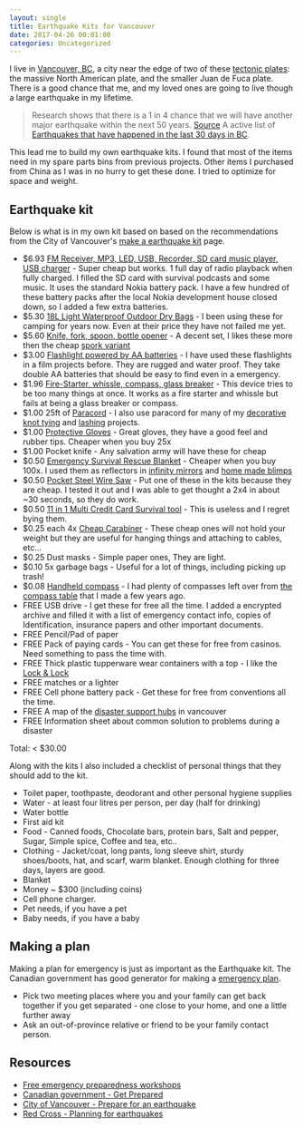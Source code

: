 ```yaml
---
layout: single
title: Earthquake Kits for Vancouver
date: 2017-04-26 00:01:00
categories: Uncategorized
---
```


I live in [Vancouver, BC](https://en.wikipedia.org/wiki/Vancouver), a city near the edge of two of these [tectonic plates](https://en.wikipedia.org/wiki/Plate_tectonics): the massive North American plate, and the smaller Juan de Fuca plate. There is a good chance that me, and my loved ones are going to live though a large earthquake in my lifetime. 

> Research shows that there is a 1 in 4 chance that we will have another major earthquake within the next 50 years. [Source](http://vancouver.ca/home-property-development/earthquake-facts.aspx) 
A active list of [Earthquakes that have happened in the last 30 days in BC](http://www.earthquakescanada.nrcan.gc.ca/index-en.php?CHIS_SZ=bcwa). 

This lead me to build my own earthquake kits. I found that most of the items need in my spare parts bins from previous projects. Other items I purchased from China as I was in no hurry to get these done. I tried to optimize for space and weight. 

## Earthquake kit

Below is what is in my own kit based on based on the recommendations from the City of Vancouver's [make a earthquake kit](http://vancouver.ca/home-property-development/make-an-emergency-kit.aspx) page. 

- $6.93 [FM Receiver, MP3, LED, USB, Recorder, SD card music player, USB charger](https://www.aliexpress.com/item/Mini-Portable-dual-band-Rechargeable-Digital-LED-display-panel-Stereo-FM-Radio-Speaker-USB-TF-mirco/32736589000.html) - Super cheap but works. 1 full day of radio playback when fully charged. I filled the SD card with survival podcasts and some music. It uses the standard Nokia battery pack. I have a few hundred of these battery packs after the local Nokia development house closed down, so I added a few extra batteries. 
- $5.30 [18L Light Waterproof Outdoor Dry Bags](https://www.aliexpress.com/item/LUCKSTONE-8L-15L-Ultra-Light-Waterproof-Outdoor-Dry-Bags-Colorful-Folding-Portable-Packages-for-Camping-Hiking/32779776550.html) - I been using these for camping for years now. Even at their price they have not failed me yet. 
- $5.60 [Knife, fork, spoon, bottle opener](https://www.aliexpress.com/item/KingCamp-Portable-Stainless-Steel-3-in-1-Outdoor-Flatware-Set-Spoon-Fork-Knife-Camping-Hiking-picnic/32739880284.html) - A decent set, I likes these more then the cheap [spork variant](https://www.aliexpress.com/item/Outdoor-Multi-Function-3-in1-Stainless-Steel-Spork-Travel-Camping-Hiking-Picnic-Utensils-Combo-Knife/32760539179.html) 
- $3.00 [Flashlight powered by AA batteries](https://www.aliexpress.com/item/CREE-flashlight-tactical-Q5-powerful-led-flashlight-linternas-luzes-light-torch-zaklamp-taschenlampe-torcia-mini-lanterna/32661328827.html) - I have used these flashlights in a film projects before. They are rugged and water proof. They take double AA batteries that should be easy to find even in a emergency.
- $1.96 [Fire-Starter, whissle, compass, glass breaker](https://www.aliexpress.com/item/EDC-Gear-Tool-CNC-Magnesium-Bar-Flint-Fire-Starter-Waterproof-Survival-Camp-Kit/32597789594.html) - This device tries to be too many things at once. It works as a fire starter and whissle but fails at being a glass breaker or compass. 
- $1.00 25ft of [Paracord](https://paracord.com/) - I also use paracord for many of my [decorative knot tying](http://www.animatedknots.com/indexdecorative.php#ScrollPoint) and [lashing](http://www.animatedknots.com/lashsquare/#ScrollPoint) projects. 
- $1.00 [Protective Gloves](https://www.aliexpress.com/item/Protective-Gloves-Flowers-Can-Be-Digging-Labor-Insurance-Gloves-1607-Rubber-Protective-Insulation-Manufacturers-Direct-Selling/32774973703.html) - Great gloves, they have a good feel and rubber tips. Cheaper when you buy 25x 
- $1.00 Pocket knife - Any salvation army will have these for cheap 
- $0.50 [Emergency Survival Rescue Blanket](https://www.aliexpress.com/item/New-Outdoor-Water-Proof-Emergency-Survival-Rescue-Blanket-Foil-Thermal-Space-First-Aid-Sliver-Rescue-Curtain/32687533870.html) - Cheaper when you buy 100x. I used them as reflectors in [infinity mirrors](https://en.wikipedia.org/wiki/Infinity_mirror) and [home made blimps](https://hackaday.com/2013/11/16/13-homemade-rc-blimp/)
- $0.50 [Pocket Steel Wire Saw](https://www.aliexpress.com/item/Pocket-Steel-Saw-Wire-Camping-Hunting-Travel-Emergency-Survive-Tool-Stainless-free-shipping/32613890300.html) - Put one of these in the kits because they are cheap. I tested it out and I was able to get thought a 2x4 in about ~30 seconds, so they do work. 
- $0.50 [11 in 1 Multi Credit Card Survival tool](https://www.aliexpress.com/item/Pocket-Mini-11-in-1-Multi-Credit-Card-Survival-Ruler-screw-Saw-blade-hiking-Tool-Kits/32720800298.html) - This is useless and I regret bying them. 
- $0.25 each 4x [Cheap Carabiner](https://www.aliexpress.com/item/2Pcs-Carabiner-D-Shaped-Rope-Hook-Screw-Lock-Keyring-Camping-Kits-Outdoor-Sports-Rope-Buckle-BHU2/1974214917.html) - These cheap ones will not hold your weight but they are useful for hanging things and attaching to cables, etc... 
- $0.25 Dust masks - Simple paper ones, They are light. 
- $0.10 5x garbage bags - Useful for a lot of things, including picking up trash!
- $0.08 [Handheld compass](https://www.alibaba.com/product-detail/20mm-Diameter-Liquid-Filled-Luminous-Dial_60498838793.html?spm=a2700.7724838.0.0.sCZ7XX) - I had plenty of compasses left over from [the compass table](/look-what-i-made-compass-table) that I made a few years ago.
- FREE USB drive - I get these for free all the time. I added a encrypted archive and filled it with a list of emergency contact info, copies of Identification, insurance papers and other important documents. 
- FREE Pencil/Pad of paper
- FREE Pack of paying cards - You can get these for free from casinos. Need something to pass the time with. 
- FREE Thick plastic tupperware wear containers with a top - I like the [Lock & Lock](https://locknlock-usa.com)
- FREE matches or a lighter 
- FREE Cell phone battery pack - Get these for free from conventions all the time. 
- FREE A map of the [disaster support hubs](http://vancouver.ca/home-property-development/disaster-support-hubs.aspx) in vancouver 
- FREE Information sheet about common solution to problems during a disaster 

Total: < $30.00 

Along with the kits I also included a checklist of personal things that they should add to the kit. 

- Toilet paper, toothpaste, deodorant and other personal hygiene supplies
- Water - at least four litres per person, per day (half for drinking)
- Water bottle
- First aid kit
- Food - Canned foods, Chocolate bars, protein bars, Salt and pepper, Sugar, Simple spice, Coffee and tea, etc.. 
- Clothing - Jacket/coat, long pants, long sleeve shirt, sturdy shoes/boots, hat, and scarf, warm blanket. Enough clothing for three days, layers are good. 
- Blanket 
- Money ~ $300 (including coins)
- Cell phone charger. 
- Pet needs, if you have a pet
- Baby needs, if you have a baby 

## Making a plan 

Making a plan for emergency is just as important as the Earthquake kit. The Canadian government has good generator for making a [emergency plan](https://www.getprepared.gc.ca/cnt/plns/mk-pln-en.aspx). 

- Pick two meeting places where you and your family can get back together if you get separated - one close to your home, and one a little further away
- Ask an out-of-province relative or friend to be your family contact person. 

## Resources 

- [Free emergency preparedness workshops](http://vancouver.ca/home-property-development/free-emergency-workshops.aspx)
- [Canadian government - Get Prepared](https://www.getprepared.gc.ca/index-eng.aspx)
- [City of Vancouver - Prepare for an earthquake](http://vancouver.ca/home-property-development/prepare-for-an-earthquake-and-other-disasters.aspx)
- [Red Cross - Planning for earthquakes](http://www.redcross.ca/how-we-help/emergencies-and-disasters-in-canada/for-home-and-family/make-a-plan/planning-for-earthquakes)
